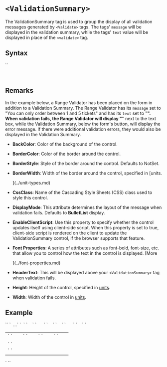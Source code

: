 # `<ValidationSummary>`





The ValidationSummary tag is used to group the display of all validation messages generated by `<Validate>` tags. The tags' `message` will be displayed in the validation summary, while the tags' `text` value will be displayed in place of the `<validate>` tag.



## Syntax

<div>`<ValidationSummary``  
    BackColor="_color name_|#dddddd"  
    BorderColor="_color name_|#dddddd"  
    BorderStyle="**NotSet**|None|Dotted|Dashed|Solid|Double|Groove|Ridge|Inset|Outset"  
    BorderWidth="_size_"  
    CssClass="_string_"  
    DisplayMode="List|**BulletList**|SingleParagraph"  
    EnableClientScript="**True**|False"  
    Font-Bold="True|**False**"  
    Font-Italic="True|**False**"  
    Font-Names="_string_"  
    Font-Overline="True|**False**"  
    Font-Size="_string_|Smaller|Larger|XX-Small|X-Small|Small|Medium|Large|X-Large|XX-Large"  
    Font-Strikeout="True|**False**"  
    Font-Underline="True|**False**"  
    ForeColor="_color name_|#dddddd"  
    HeaderText="_string_"  
    Height="_size_"  
    Width="_size_" />`</div>

 

## Remarks

In the example below, a Range Validator has been placed on the form in addition to a Validation Summary. The Range Validator has its `message` set to "You can only order between 1 and 5 tickets" and has its `text` set to "**". When validation fails, the Range Validator will display "**" next to the text box, while the Validation Summary, below the form's button, will display the error message. If there were additional validation errors, they would also be displayed in the Validation Summary.



*   **BackColor**: Color of the background of the control.  

*   **BorderColor**: Color of the border around the control.  

*   **BorderStyle**: Style of the border around the control. Defaults to NotSet.  

*   **BorderWidth**: Width of the border around the control, specified in [units.  

    ](../unit-types.md)
*   **CssClass**: Name of the Cascading Style Sheets (CSS) class used to style this control.  

*   **DisplayMode**: This attribute determines the layout of the message when validation fails. Defaults to **BulletList** display.  

*   **EnableClientScript**: Use this property to specify whether the <span style="font-family: monospace;"><ValidationSummary></span> control updates itself using client-side script. When this property is set to true, client-side script is rendered on the client to update the ValidationSummary control, if the browser supports that feature.  

*   **Font Properties**: A series of attributes such as font-bold, font-size, etc. that allow you to control how the text in the control is displayed. [More  

    ](../font-properties.md)
*   **HeaderText**: This will be displayed above your `<ValidationSummary>` tag when validation fails.  

*   **Height**: Height of the control, specified in [units](../unit-types.md).  

*   **Width**: Width of the control in [units](../unit-types.md).  

## Example

<div xmlns="">`<AddForm>`  
`  ...`  
`  <table>`  
`    <tr>`  
`      <td>`  
`        <Label For="txtQuantity" Text="Number of Tickets" />`  
`        <Textbox Id="txtQuantity" DataField="Quantity" DataType="int32" />`  
`        <Validate Type="range" Target="txtQuantity" MinimumValue="1" MaximumValue="5" Message="You can only order between 1 and 5 tickets" Type="Integer" Text="**" />`  
`      </td>`  
`    </tr>`  
`    <tr>`  
`      <td colspan="2">`  
`        <AddButton Text="Place Order" />&nbsp;<CancelVutton Text="Cancel" /><br />  
<span style="color: #ff0000;"><ValidationSummary DisplayMode="BulletList" CssClass="NormalRed" HeaderText="Errors:" /></span>`  
`      </td>`  
`    </tr>`  
`  </table>`  
`</AddForm>`</div>

